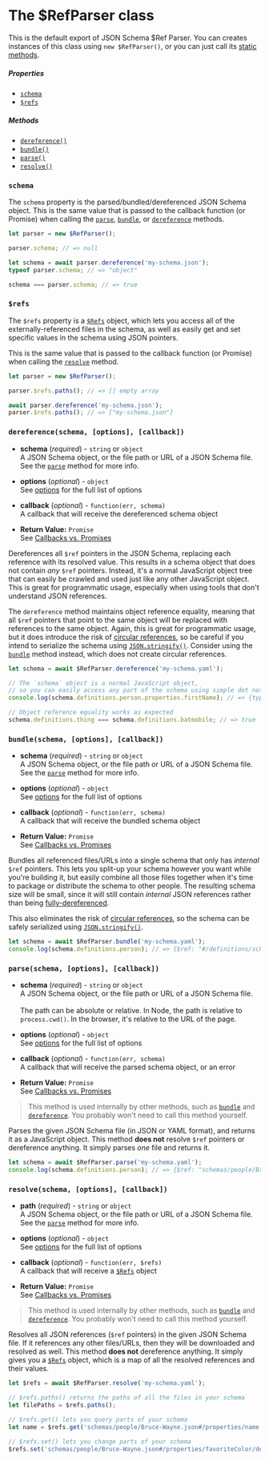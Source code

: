 # The $RefParser class

This is the default export of JSON Schema $Ref Parser. You can creates instances of this class using `new $RefParser()`, or you can just call its [static methods](README.md#class-methods-vs-instance-methods).

##### Properties

- [`schema`](#schema)
- [`$refs`](#refs)

##### Methods

- [`dereference()`](#dereferenceschema-options-callback)
- [`bundle()`](#bundleschema-options-callback)
- [`parse()`](#parseschema-options-callback)
- [`resolve()`](#resolveschema-options-callback)

### `schema`

The `schema` property is the parsed/bundled/dereferenced JSON Schema object. This is the same value that is passed to the callback function (or Promise) when calling the [`parse`](#parseschema-options-callback), [`bundle`](#bundleschema-options-callback), or [`dereference`](#dereferenceschema-options-callback) methods.

```javascript
let parser = new $RefParser();

parser.schema; // => null

let schema = await parser.dereference('my-schema.json');
typeof parser.schema; // => "object"

schema === parser.schema; // => true
```

### `$refs`

The `$refs` property is a [`$Refs`](refs.md) object, which lets you access all of the externally-referenced files in the schema, as well as easily get and set specific values in the schema using JSON pointers.

This is the same value that is passed to the callback function (or Promise) when calling the [`resolve`](#resolveschema-options-callback) method.

```javascript
let parser = new $RefParser();

parser.$refs.paths(); // => [] empty array

await parser.dereference('my-schema.json');
parser.$refs.paths(); // => ["my-schema.json"]
```

### `dereference(schema, [options], [callback])`

- **schema** (_required_) - `string` or `object`<br>
  A JSON Schema object, or the file path or URL of a JSON Schema file. See the [`parse`](#parseschema-options-callback) method for more info.

- **options** (_optional_) - `object`<br>
  See [options](options.md) for the full list of options

- **callback** (_optional_) - `function(err, schema)`<br>
  A callback that will receive the dereferenced schema object

- **Return Value:** `Promise`<br>
  See [Callbacks vs. Promises](README.md#callbacks-vs-promises)

Dereferences all `$ref` pointers in the JSON Schema, replacing each reference with its resolved value. This results in a schema object that does not contain _any_ `$ref` pointers. Instead, it's a normal JavaScript object tree that can easily be crawled and used just like any other JavaScript object. This is great for programmatic usage, especially when using tools that don't understand JSON references.

The `dereference` method maintains object reference equality, meaning that all `$ref` pointers that point to the same object will be replaced with references to the same object. Again, this is great for programmatic usage, but it does introduce the risk of [circular references](README.md#circular-refs), so be careful if you intend to serialize the schema using [`JSON.stringify()`](https://developer.mozilla.org/en-US/docs/Web/JavaScript/Reference/Global_Objects/JSON/stringify). Consider using the [`bundle`](#bundleschema-options-callback) method instead, which does not create circular references.

```javascript
let schema = await $RefParser.dereference('my-schema.yaml');

// The `schema` object is a normal JavaScript object,
// so you can easily access any part of the schema using simple dot notation
console.log(schema.definitions.person.properties.firstName); // => {type: "string"}

// Object reference equality works as expected
schema.definitions.thing === schema.definitions.batmobile; // => true
```

### `bundle(schema, [options], [callback])`

- **schema** (_required_) - `string` or `object`<br>
  A JSON Schema object, or the file path or URL of a JSON Schema file. See the [`parse`](#parseschema-options-callback) method for more info.

- **options** (_optional_) - `object`<br>
  See [options](options.md) for the full list of options

- **callback** (_optional_) - `function(err, schema)`<br>
  A callback that will receive the bundled schema object

- **Return Value:** `Promise`<br>
  See [Callbacks vs. Promises](README.md#callbacks-vs-promises)

Bundles all referenced files/URLs into a single schema that only has _internal_ `$ref` pointers. This lets you split-up your schema however you want while you're building it, but easily combine all those files together when it's time to package or distribute the schema to other people. The resulting schema size will be small, since it will still contain _internal_ JSON references rather than being [fully-dereferenced](#dereferenceschema-options-callback).

This also eliminates the risk of [circular references](README.md#circular-refs), so the schema can be safely serialized using [`JSON.stringify()`](https://developer.mozilla.org/en-US/docs/Web/JavaScript/Reference/Global_Objects/JSON/stringify).

```javascript
let schema = await $RefParser.bundle('my-schema.yaml');
console.log(schema.definitions.person); // => {$ref: "#/definitions/schemas~1people~1Bruce-Wayne.json"}
```

### `parse(schema, [options], [callback])`

- **schema** (_required_) - `string` or `object`<br>
  A JSON Schema object, or the file path or URL of a JSON Schema file.
  <br><br>
  The path can be absolute or relative. In Node, the path is relative to `process.cwd()`. In the browser, it's relative to the URL of the page.

- **options** (_optional_) - `object`<br>
  See [options](options.md) for the full list of options

- **callback** (_optional_) - `function(err, schema)`<br>
  A callback that will receive the parsed schema object, or an error

- **Return Value:** `Promise`<br>
  See [Callbacks vs. Promises](README.md#callbacks-vs-promises)

> This method is used internally by other methods, such as [`bundle`](#bundleschema-options-callback) and [`dereference`](#dereferenceschema-options-callback). You probably won't need to call this method yourself.

Parses the given JSON Schema file (in JSON or YAML format), and returns it as a JavaScript object. This method **does not** resolve `$ref` pointers or dereference anything. It simply parses _one_ file and returns it.

```javascript
let schema = await $RefParser.parse('my-schema.yaml');
console.log(schema.definitions.person); // => {$ref: "schemas/people/Bruce-Wayne.json"}
```

### `resolve(schema, [options], [callback])`

- **path** (_required_) - `string` or `object`<br>
  A JSON Schema object, or the file path or URL of a JSON Schema file. See the [`parse`](#parseschema-options-callback) method for more info.

- **options** (_optional_) - `object`<br>
  See [options](options.md) for the full list of options

- **callback** (_optional_) - `function(err, $refs)`<br>
  A callback that will receive a [`$Refs`](refs.md) object

- **Return Value:** `Promise`<br>
  See [Callbacks vs. Promises](README.md#callbacks-vs-promises)

> This method is used internally by other methods, such as [`bundle`](#bundleschema-options-callback) and [`dereference`](#dereferenceschema-options-callback). You probably won't need to call this method yourself.

Resolves all JSON references (`$ref` pointers) in the given JSON Schema file. If it references any other files/URLs, then they will be downloaded and resolved as well. This method **does not** dereference anything. It simply gives you a [`$Refs`](refs.md) object, which is a map of all the resolved references and their values.

```javascript
let $refs = await $RefParser.resolve('my-schema.yaml');

// $refs.paths() returns the paths of all the files in your schema
let filePaths = $refs.paths();

// $refs.get() lets you query parts of your schema
let name = $refs.get('schemas/people/Bruce-Wayne.json#/properties/name');

// $refs.set() lets you change parts of your schema
$refs.set('schemas/people/Bruce-Wayne.json#/properties/favoriteColor/default', 'black');
```
